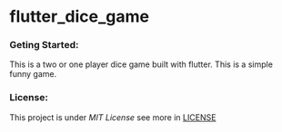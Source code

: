 # flutter_dice_game

### Geting Started:
This is a two or one player dice game built with flutter. This is a simple funny game.

### License:
This project is under _MIT License_ see more in [LICENSE](https://github.com/codeslash21/flutter_dice_game/blob/master/LICENSE)
